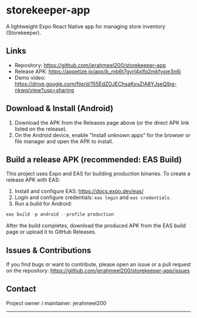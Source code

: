 
# storekeeper-app

A lightweight Expo React Native app for managing store inventory (Storekeeper).

## Links

- Repository: https://github.com/jerahmeel200/storekeeper-app
- Release APK: https://appetize.io/app/b_mb6t7gyrl4xlfq2mkfvoie3n6i
- Demo video: https://drive.google.com/file/d/155EdZOJEChsaKyuZlA8YJseQIbg-nkwq/view?usp=sharing


## Download & Install (Android)

1. Download the APK from the Releases page above (or the direct APK link listed on the release).
2. On the Android device, enable "Install unknown apps" for the browser or file manager and open the APK to install.



## Build a release APK (recommended: EAS Build)

This project uses Expo and EAS for building production binaries. To create a release APK with EAS:

1. Install and configure EAS: https://docs.expo.dev/eas/
2. Login and configure credentials: `eas login` and `eas credentials`.
3. Run a build for Android:

```powershell
eas build -p android --profile production
```

After the build completes, download the produced APK from the EAS build page or upload it to GitHub Releases.


## Issues & Contributions

If you find bugs or want to contribute, please open an issue or a pull request on the repository: https://github.com/jerahmeel200/storekeeper-app/issues

## Contact

Project owner / maintainer: jerahmeel200

---

